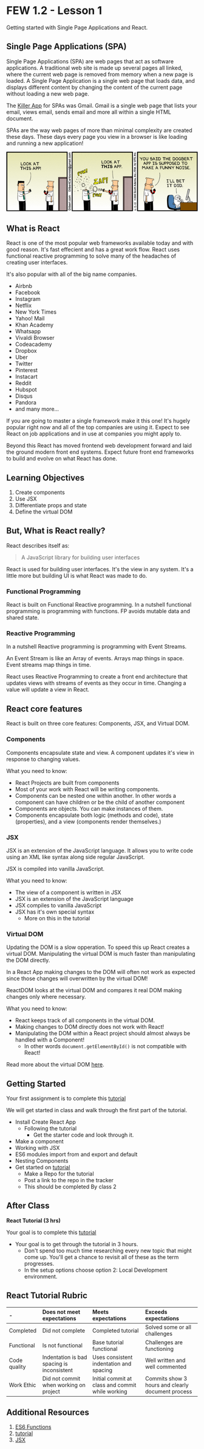 # FEW 1.2 - Lesson 1

Getting started with Single Page Applications and React. 

## Single Page Applications (SPA)

Single Page Applications (SPA) are web pages that act as software applications. A traditional web site is made up several pages all linked, where the current web page is removed from memory when a new page is loaded.  A Single Page Application is a single web page that loads data, and displays different content by changing the content of the current page without loading a new web page.

The [Killer App](https://en.wikipedia.org/wiki/Killer_application) for SPAs was Gmail. Gmail is a single web page that lists your email, views email, sends email and more all within a single HTML document.

SPAs are the way web pages of more than minimal complexity are created these days. These days every page you view in a browser is like loading and running a new application!

![dilbert-killer-app.gif.png](dilbert-killer-app.gif.png)

## What is React 

React is one of the  most popular web frameworks available today and with good reason. It's fast effecient and has a great work flow. React uses functional reactive programming to solve many of the headaches of creating user interfaces.

It's also popular with all of the big name companies. 

- Airbnb
- Facebook
- Instagram
- Netflix
- New York Times
- Yahoo! Mail
- Khan Academy
- Whatsapp
- Vivaldi Browser
- Codeacademy
- Dropbox
- Uber
- Twitter 
- Pinterest
- Instacart
- Reddit 
- Hubspot
- Disqus
- Pandora
- and many more...

If you are going to master a single framework make it this one! It's hugely popular right now and all of the top companies are using it. Expect to see React on job applications and in use at companies you might apply to. 

Beyond this React has moved frontend web development forward and laid the ground modern front end systems. Expect future front end frameworks to build and evolve on what React has done. 

## Learning Objectives

1. Create components
1. Use JSX 
1. Differentiate props and state 
1. Define the virtual DOM

## But, What is React really?

React describes itself as: 

> A JavaScript library for building user interfaces

React is used for building user interfaces. It's the view in any system. It's a little more but building UI is what React was made to do. 

### Functional Programming 

React is built on Functional Reactive programming. In a nutshell functional programming is programming with functions. FP avoids mutable data and shared state. 

### Reactive Programming

In a nutshell Reactive programming is programming with Event Streams. 

An Event Stream is like an Array of events. Arrays map things in space. Event streams map things in time. 

React uses Reactive Programming to create a front end architecture that updates views with streams of events as they occur in time. Changing a value will update a view in React.  

## React core features

React is built on three core features: Components, JSX, and Virtual DOM. 	

### Components 

Components encapsulate state and view. A component updates it's view in response to changing values. 

What you need to know: 

- React Projects are built from components
- Most of your work with React will be writing components. 
- Components can be nested one within another. In other words a component can have children or be the child of another component
- Components are objects. You can make instances of them. 
- Components encapsulate both logic (methods and code), state (properties), and a view (components render themselves.)

### JSX

JSX is an extension of the JavaScript language. It allows you to write code using an XML like syntax along side regular JavaScript. 

JSX is compiled into vanilla JavaScript. 

What you need to know: 

- The view of a component is written in JSX
- JSX is an extension of the JavaScript language 
- JSX compiles to vanilla JavaScript 
- JSX has it's own special syntax
	- More on this in the tutorial

### Virtual DOM 

Updating the DOM is a slow opperation. To speed this up React creates a virtual DOM. Manipulating the virtual DOM is much faster than manipulating the DOM directly. 

In a React App making changes to the DOM will often not work as expected since those changes will overwritten by the virtual DOM! 

ReactDOM looks at the virtual DOM and compares it real DOM making changes only where necessary. 

What you need to know: 

- React keeps track of all components in the virtual DOM.
- Making changes to DOM directly does not work with React! 
- Manipulating the DOM within a React project should almost always be handled with a Component!
	- In other words `document.getElementById()` is not compatible with React! 

Read more about the virtual DOM [here](https://reactjs.org/docs/faq-internals.html).

## Getting Started

Your first assignment is to complete this [tutorial](https://reactjs.org/tutorial/tutorial.html)

We will get started in class and walk through the first part of the tutorial. 

- Install Create React App
	- Following the tutorial 
		- Get the starter code and look through it.
- Make a component 
- Working with JSX 
- ES6 modules import from and export and default
- Nesting Components 
- Get started on [tutorial](https://reactjs.org/tutorial/tutorial.html)
	- Make a Repo for the tutorial
	- Post a link to the repo in the tracker
	- This should be completed By class 2

## After Class 

**React Tutorial (3 hrs)**

Your goal is to complete this [tutorial](https://reactjs.org/tutorial/tutorial.html)

- Your goal is to get through the tutorial in 3 hours. 
	- Don't spend too much time researching every new topic that might come up. You'll get a chance to revisit all of these as the term progresses. 
	- In the setup options choose option 2: Local Development environment. 
	
## React Tutorial Rubric

| -            | Does not meet expectations | Meets expectations       | Exceeds expectations |
|:-------------|:---------------------------|:-------------------------|:---------------------|
| Completed    | Did not complete           | Completed tutorial       | Solved some or all challenges |
| Functional   | Is not functional          | Base tutorial functional | Challenges are functioning |
| Code quality | Indentation is bad spacing is inconsistent | Uses consistent indentation and spacing | Well written and well commented |
| Work Ethic   | Did not commit when working on project | Initial commit at class and commit while working | Commits show 3 hours and clearly document process | 

## Additional Resources

1. [ES6 Functions](https://developer.mozilla.org/en-US/docs/Web/JavaScript/Reference/Functions/Arrow_functions)
1. [tutorial](https://reactjs.org/tutorial/tutorial.html)
1. [JSX](https://reactjs.org/docs/introducing-jsx.html)